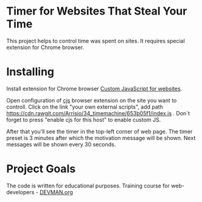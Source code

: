 # Timer for Websites That Steal Your Time

This project helps to control time was spent on sites. It requires special extension for Chrome browser.

# Installing

Install extension for Chrome browser [Custom JavaScript for websites](https://chrome.google.com/webstore/detail/custom-javascript-for-web/poakhlngfciodnhlhhgnaaelnpjljija).

Open configuration of [cjs](https://chrome.google.com/webstore/detail/custom-javascript-for-web/poakhlngfciodnhlhhgnaaelnpjljija) browser extension on the site you want to controll. Click on the link "your own external scripts", add path https://cdn.rawgit.com/Arrisio/34_timemachine/653b05f1/index.js . Don`t forget to press "enable cjs for this host" to enable custom JS.

After that you'll see the timer in the top-left corner of web page. The timer preset is 3 minutes after which the motivation message will be shown. Next messages will be shown every 30 seconds.

# Project Goals

The code is written for educational purposes. Training course for web-developers - [DEVMAN.org](https://devman.org)
